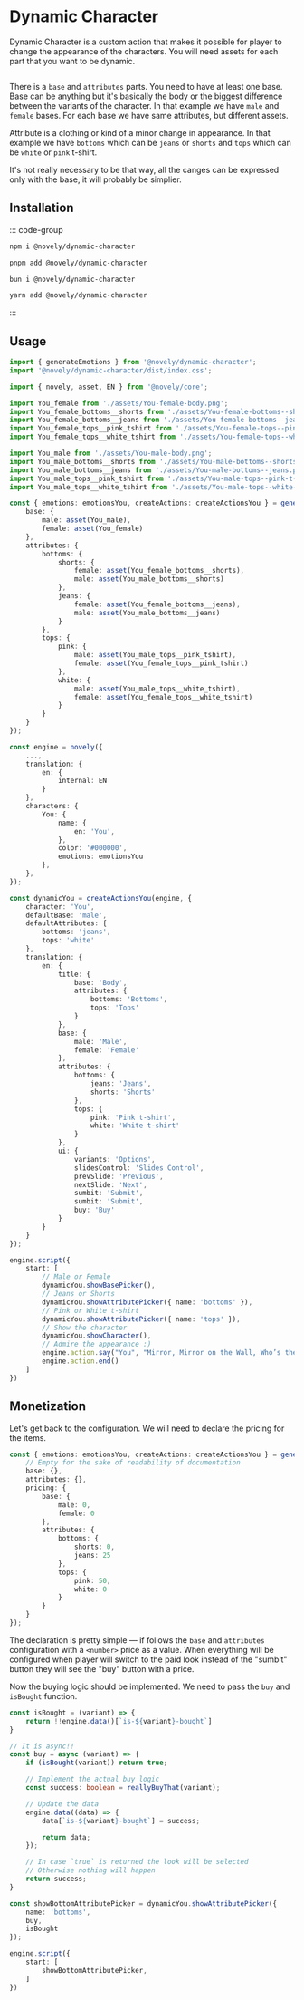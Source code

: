 # Dynamic Character

Dynamic Character is a custom action that makes it possible for player to change the appearance of the characters.
You will need assets for each part that you want to be dynamic.

<div style="width: 100%; display: flex; justify-content: flex-start;">
  <img alt="" src="https://raw.githubusercontent.com/yhdgms1/novely/main/packages/dynamic-character/preview.jpg" style="max-width: 100%;" />
</div>

There is a `base` and `attributes` parts. You need to have at least one base.
Base can be anything but it's basically the body or the biggest difference between the variants of the character.
In that example we have `male` and `female` bases. For each base we have same attributes, but different assets.


Attribute is a clothing or kind of a minor change in appearance.
In that example we have `bottoms` which can be `jeans` or `shorts` and `tops` which can be `white` or `pink` t-shirt. 


It's not really necessary to be that way, all the canges can be expressed only with the base, it will probably be simplier.

## Installation

::: code-group
```bash [NPM]
npm i @novely/dynamic-character
```

```bash [PNPM]
pnpm add @novely/dynamic-character
```

```bash [Bun]
bun i @novely/dynamic-character
```

```bash [Yarn]
yarn add @novely/dynamic-character
```
:::

## Usage

```ts
import { generateEmotions } from '@novely/dynamic-character';
import '@novely/dynamic-character/dist/index.css';
```

```ts
import { novely, asset, EN } from '@novely/core';

import You_female from './assets/You-female-body.png';
import You_female_bottoms__shorts from './assets/You-female-bottoms--shorts.png'
import You_female_bottoms__jeans from './assets/You-female-bottoms--jeans.png'
import You_female_tops__pink_tshirt from './assets/You-female-tops--pink-t-shirt.png';
import You_female_tops__white_tshirt from './assets/You-female-tops--white-t-shirt.png';

import You_male from './assets/You-male-body.png';
import You_male_bottoms__shorts from './assets/You-male-bottoms--shorts.png'
import You_male_bottoms__jeans from './assets/You-male-bottoms--jeans.png'
import You_male_tops__pink_tshirt from './assets/You-male-tops--pink-t-shirt.png';
import You_male_tops__white_tshirt from './assets/You-male-tops--white-t-shirt.png';

const { emotions: emotionsYou, createActions: createActionsYou } = generateEmotions({
	base: {
		male: asset(You_male),
		female: asset(You_female)
	},
	attributes: {
		bottoms: {
			shorts: {
				female: asset(You_female_bottoms__shorts),
				male: asset(You_male_bottoms__shorts)
			},
			jeans: {
				female: asset(You_female_bottoms__jeans),
				male: asset(You_male_bottoms__jeans)
			}
		},
		tops: {
			pink: {
				male: asset(You_male_tops__pink_tshirt),
				female: asset(You_female_tops__pink_tshirt)
			},
			white: {
				male: asset(You_male_tops__white_tshirt),
				female: asset(You_female_tops__white_tshirt)
			}
		}
	}
});

const engine = novely({
	...,
	translation: {
		en: {
			internal: EN
		}
	},
	characters: {
		You: {
			name: {
				en: 'You',
			},
			color: '#000000',
			emotions: emotionsYou
		},
	},
});

const dynamicYou = createActionsYou(engine, {
	character: 'You',
	defaultBase: 'male',
	defaultAttributes: {
		bottoms: 'jeans',
		tops: 'white'
	},
	translation: {
		en: {
			title: {
				base: 'Body',
				attributes: {
					bottoms: 'Bottoms',
					tops: 'Tops'
				}
			},
			base: {
				male: 'Male',
				female: 'Female'
			},
			attributes: {
				bottoms: {
					jeans: 'Jeans',
					shorts: 'Shorts'
				},
				tops: {
					pink: 'Pink t-shirt',
					white: 'White t-shirt'
				}
			},
			ui: {
				variants: 'Options',
				slidesControl: 'Slides Control',
				prevSlide: 'Previous',
				nextSlide: 'Next',
				sumbit: 'Submit',
				sumbit: 'Submit',
				buy: 'Buy'
			}
		}
	}
});

engine.script({
	start: [
		// Male or Female
		dynamicYou.showBasePicker(),
		// Jeans or Shorts
		dynamicYou.showAttributePicker({ name: 'bottoms' }),
		// Pink or White t-shirt
		dynamicYou.showAttributePicker({ name: 'tops' }),
		// Show the character
		dynamicYou.showCharacter(),
		// Admire the appearance :)
		engine.action.say("You", "Mirror, Mirror on the Wall, Who’s the Fairest of Them All?"),
		engine.action.end()
	]
})
```

## Monetization

Let's get back to the configuration. We will need to declare the pricing for the items.

```ts
const { emotions: emotionsYou, createActions: createActionsYou } = generateEmotions({
	// Empty for the sake of readability of documentation
	base: {},
	attributes: {},
	pricing: {
		base: {
			male: 0,
			female: 0
		},
		attributes: {
			bottoms: {
				shorts: 0,
				jeans: 25
			},
			tops: {
				pink: 50,
				white: 0
			}
		}
	}
});
```

The declaration is pretty simple — if follows the `base` and `attributes` configuration with a `<number>` price as a value.
When everything will be configured when player will switch to the paid look instead of the "sumbit" button they will see the "buy" button with a price.

Now the buying logic should be implemented. We need to pass the `buy` and `isBought` function.

```ts
const isBought = (variant) => {
	return !!engine.data()[`is-${variant}-bought`]
}

// It is async!!
const buy = async (variant) => {
	if (isBought(variant)) return true;

	// Implement the actual buy logic
	const success: boolean = reallyBuyThat(variant);

	// Update the data
	engine.data((data) => {
		data[`is-${variant}-bought`] = success;

		return data;
	});

	// In case `true` is returned the look will be selected
	// Otherwise nothing will happen
	return success;
}

const showBottomAttributePicker = dynamicYou.showAttributePicker({
	name: 'bottoms',
	buy,
	isBought
});

engine.script({
	start: [
		showBottomAttributePicker,
	]
})
```